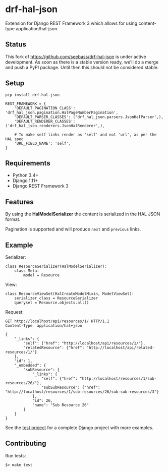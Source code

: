 drf-hal-json
=================
Extension for Django REST Framework 3 which allows for using content-type application/hal-json. 

## Status ##

This fork of https://github.com/seebass/drf-hal-json is under active development. 
As soon as there is a stable version ready, we'll do a merge and push a PyPI package.
Until then this should not be considered stable.

## Setup ##

    pip install drf-hal-json
    
    REST_FRAMEWORK = {
        'DEFAULT_PAGINATION_CLASS': 'drf_hal_json.pagination.HalPageNumberPagination',
        'DEFAULT_PARSER_CLASSES': ('drf_hal_json.parsers.JsonHalParser',),
        'DEFAULT_RENDERER_CLASSES': ('drf_hal_json.renderers.JsonHalRenderer',),

        # To make self links render as 'self' and not 'url', as per the HAL spec
        'URL_FIELD_NAME': 'self',
    }

## Requirements ##

* Python 3.4+
* Django 1.11+
* Django REST Framework 3

## Features ##

By using the **HalModelSerializer** the content is serialized in the HAL JSON format.

Pagination is supported and will produce `next` and `previous` links.

## Example ##

Serializer:

    class ResourceSerializer(HalModelSerializer):
        class Meta:
            model = Resource

View:
    
    class ResourceViewSet(HalCreateModelMixin, ModelViewSet):
        serializer_class = ResourceSerializer
        queryset = Resource.objects.all()

Request:

    GET http://localhost/api/resources/1/ HTTP/1.1
    Content-Type  application/hal+json    

    {
        "_links": {
            "self": {"href": "http://localhost/api/resources/1/"},
            "relatedResource": {"href": "http://localhost/api/related-resources/1/"}
        },
        "id": 1,
        "_embedded": {
            "subResource": {
                "_links": {
                    "self": {"href": "http://localhost/resources/1/sub-resources/26/"},
                    "subSubResource": {"href": "http://localhost/resources/1/sub-resources/26/sub-sub-resources/3"}
                },
                "id": 26,
                "name": "Sub Resource 26"
            }
        }
    }

See the [test project][] for a complete Django project with more examples. 

## Contributing

Run tests:

```
$> make test
```

[test project]: tests/
